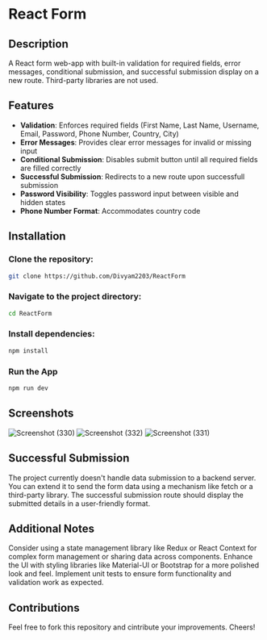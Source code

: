 # React Form

## Description

A React form web-app with built-in validation for required fields, error messages, conditional submission, and successful submission display on a new route. Third-party libraries are not used.

## Features

- **Validation**: Enforces required fields (First Name, Last Name, Username, Email, Password, Phone Number, Country, City)
- **Error Messages**: Provides clear error messages for invalid or missing input
- **Conditional Submission**: Disables submit button until all required fields are filled correctly
- **Successful Submission**: Redirects to a new route upon successfull submission
- **Password Visibility**: Toggles password input between visible and hidden states
- **Phone Number Format**: Accommodates country code 

## Installation

### Clone the repository:
```Bash
git clone https://github.com/Divyam2203/ReactForm
```

### Navigate to the project directory:
```Bash
cd ReactForm
```

### Install dependencies:
```Bash
npm install
```
### Run the App
```Bash
npm run dev
```
## Screenshots

![Screenshot (330)](https://github.com/Divyam2203/ReactForm/assets/69101943/fc966590-ffa1-41f7-ba9e-0381f4f4448c)
![Screenshot (332)](https://github.com/Divyam2203/ReactForm/assets/69101943/326ba951-d741-4c98-9ca6-887f7e364905)
![Screenshot (331)](https://github.com/Divyam2203/ReactForm/assets/69101943/f686fa06-629c-43ae-becf-b0bd1fd175a7)


## Successful Submission

The project currently doesn't handle data submission to a backend server. You can extend it to send the form data using a mechanism like fetch or a third-party library. The successful submission route should display the submitted details in a user-friendly format.

## Additional Notes

Consider using a state management library like Redux or React Context for complex form management or sharing data across components.
Enhance the UI with styling libraries like Material-UI or Bootstrap for a more polished look and feel.
Implement unit tests to ensure form functionality and validation work as expected.

## Contributions

Feel free to fork this repository and cintribute your improvements. Cheers!